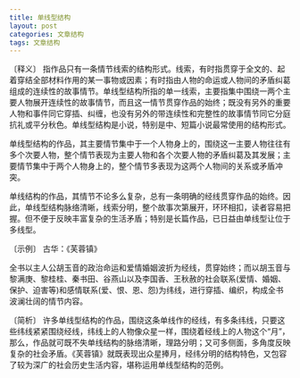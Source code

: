 ```yaml
---
title: 单线型结构
layout: post
categories: 文章结构
tags: 文章结构
---
```


〔释义〕 指作品只有一条情节线索的结构形式。线索，有时指贯穿于全文的、起着穿结全部材料作用的某一事物或因素；有时指由人物的命运或人物间的矛盾纠葛组成的连续性的故事情节。单线型结构所指的单一线索，主要指集中围绕一两个主要人物展开连续性的故事情节，而且这一情节贯穿作品的始终；既没有另外的重要人物和事件同它穿插、纠缠，也没有另外的带连续性和完整性的故事情节同它分庭抗礼或平分秋色。单线型结构是小说，特别是中、短篇小说最常使用的结构形式。

单线型结构的作品，其主要情节集中于一个人物身上的，围绕这一主要人物往往有多个次要人物，整个情节表现为主要人物和各个次要人物的矛盾纠葛及其发展；主要情节集中于两个人物身上的，整个情节多表现为这两个人物间的关系或矛盾冲突。

单线结构的作品，其情节不论多么复杂，总有一条明确的经线贯穿作品的始终。因此，单线型结构脉络清晰，线索分明，整个故事次第展开，环环相扣，读者容易把握。但不便于反映丰富复杂的生活矛盾；特别是长篇作品，已日益由单线型让位于多线型。

〔示例〕 古华：《芙蓉镇》

全书以主人公胡玉音的政治命运和爱情婚姻波折为经线，贯穿始终；而以胡玉音与黎满庚、黎桂桂、秦书田、谷燕山以及李国香、王秋赦的社会联系(爱情、婚姻、保护、迫害等)和感情联系(爱、恨、恩、怨)为纬线，进行穿插、编织，构成全书波澜壮阔的情节内容。

〔简析〕 许多单线型结构的作品，围绕这条单线作的经线，有多条纬线，只要这些纬线紧紧围绕经线，纬线上的人物像众星一样，围绕着经线上的人物这个“月”，那么，作品就可既不失单线结构的脉络清晰，理路分明；又可多侧面，多角度反映复杂的社会矛盾。《芙蓉镇》就既表现出众星捧月，经纬分明的结构特色，又包容了较为深广的社会历史生活内容，堪称运用单线型结构的范例。 